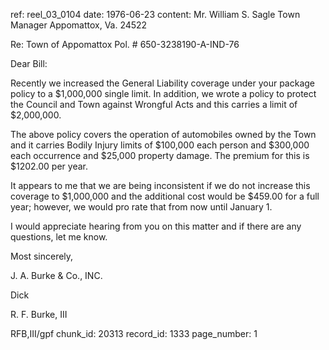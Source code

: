 ref: reel_03_0104
date: 1976-06-23
content: Mr. William S. Sagle
Town Manager
Appomattox, Va. 24522

Re: Town of Appomattox
Pol. # 650-3238190-A-IND-76

Dear Bill:

Recently we increased the General Liability coverage under your package policy to a $1,000,000 single limit. In addition, we wrote a policy to protect the Council and Town against Wrongful Acts and this carries a limit of $2,000,000.

The above policy covers the operation of automobiles owned by the Town and it carries Bodily Injury limits of $100,000 each person and $300,000 each occurrence and $25,000 property damage. The premium for this is $1202.00 per year.

It appears to me that we are being inconsistent if we do not increase this coverage to $1,000,000 and the additional cost would be $459.00 for a full year; however, we would pro rate that from now until January 1.

I would appreciate hearing from you on this matter and if there are any questions, let me know.

Most sincerely,

J. A. Burke & Co., INC.

Dick

R. F. Burke, III

RFB,III/gpf
chunk_id: 20313
record_id: 1333
page_number: 1

